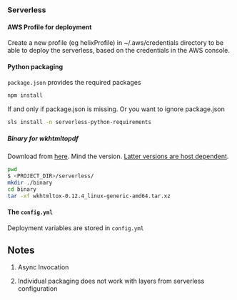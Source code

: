 ### Serverless

#### AWS Profile for deployment

Create a new profile (eg helixProfile) in ~/.aws/credentials directory to be able to deploy the serverless,
based on the credentials in the AWS console.

#### Python packaging

`package.json` provides the required packages

```bash
npm install
```

If and only if package.json is missing. Or you want to ignore package.json

```bash
sls install -n serverless-python-requirements
```

##### Binary for wkhtmltopdf

Download from [here](https://github.com/wkhtmltopdf/wkhtmltopdf/releases/download/0.12.4/wkhtmltox-0.12.4_linux-generic-amd64.tar.xz).
Mind the version. [Latter versions are host dependent](https://medium.com/@_rich/richard-keller-61d9cb0f430).

```bash
pwd
$ <PROJECT_DIR>/serverless/
mkdir ./binary
cd binary
tar -xf wkhtmltox-0.12.4_linux-generic-amd64.tar.xz
```

#### The `config.yml`

Deployment variables are stored in `config.yml`

Notes
-

1. Async Invocation
    
2. Individual packaging does not work with layers from serverless configuration
